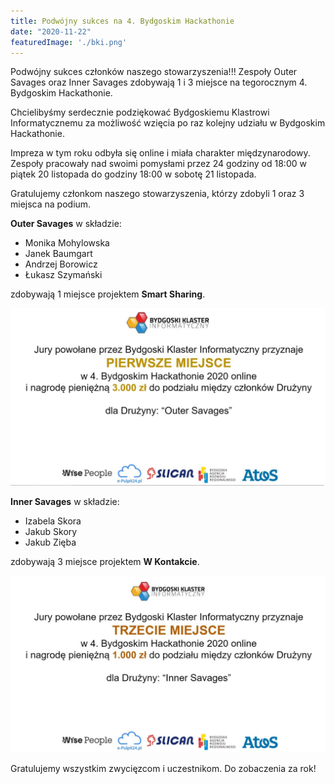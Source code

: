 ```yaml
---
title: Podwójny sukces na 4. Bydgoskim Hackathonie
date: "2020-11-22"
featuredImage: './bki.png'
---
```


Podwójny sukces członków naszego stowarzyszenia!!! Zespoły Outer Savages oraz Inner Savages zdobywają 1 i 3 miejsce na 
tegorocznym 4. Bydgoskim Hackathonie.

<!-- end -->

Chcielibyśmy serdecznie podziękować Bydgoskiemu Klastrowi Informatycznemu za możliwość wzięcia po raz kolejny
udziału w Bydgoskim Hackathonie.

Impreza w tym roku odbyła się online i miała charakter międzynarodowy. Zespoły pracowały nad swoimi pomysłami przez
24 godziny od 18:00 w piątek 20 listopada do godziny 18:00 w sobotę 21 listopada.

Gratulujemy członkom naszego stowarzyszenia, którzy zdobyli 1 oraz 3 miejsca na podium.

__Outer Savages__ w składzie:
 - Monika Mohylowska
 - Janek Baumgart
 - Andrzej Borowicz
 - Łukasz Szymański  
 
zdobywają 1 miejsce projektem __Smart Sharing__.

![](./1stplace.jpeg "Pierwsze miejsce")

__Inner Savages__ w składzie:
 - Izabela Skora
 - Jakub Skory
 - Jakub Zięba  

zdobywają 3 miejsce projektem __W Kontakcie__.

![](./3rdplace.jpeg "Trzecie miejsce")

Gratulujemy wszystkim zwycięzcom i uczestnikom. Do zobaczenia za rok!
